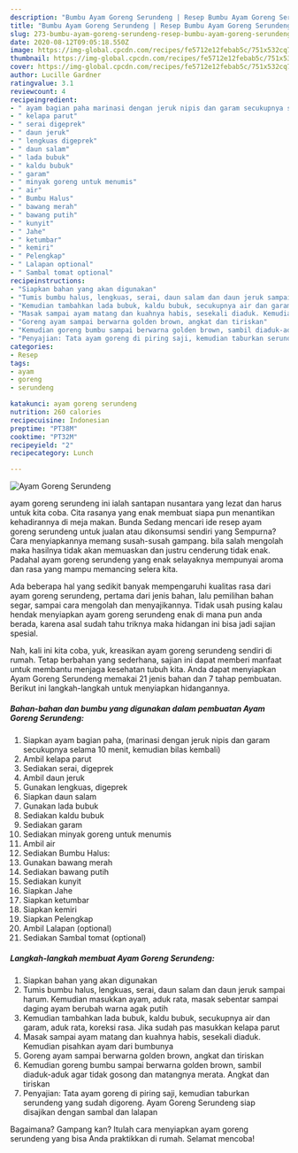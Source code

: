 ```yaml
---
description: "Bumbu Ayam Goreng Serundeng | Resep Bumbu Ayam Goreng Serundeng Yang Menggugah Selera"
title: "Bumbu Ayam Goreng Serundeng | Resep Bumbu Ayam Goreng Serundeng Yang Menggugah Selera"
slug: 273-bumbu-ayam-goreng-serundeng-resep-bumbu-ayam-goreng-serundeng-yang-menggugah-selera
date: 2020-08-12T09:05:18.550Z
image: https://img-global.cpcdn.com/recipes/fe5712e12febab5c/751x532cq70/ayam-goreng-serundeng-foto-resep-utama.jpg
thumbnail: https://img-global.cpcdn.com/recipes/fe5712e12febab5c/751x532cq70/ayam-goreng-serundeng-foto-resep-utama.jpg
cover: https://img-global.cpcdn.com/recipes/fe5712e12febab5c/751x532cq70/ayam-goreng-serundeng-foto-resep-utama.jpg
author: Lucille Gardner
ratingvalue: 3.1
reviewcount: 4
recipeingredient:
- " ayam bagian paha marinasi dengan jeruk nipis dan garam secukupnya selama 10 menit kemudian bilas kembali"
- " kelapa parut"
- " serai digeprek"
- " daun jeruk"
- " lengkuas digeprek"
- " daun salam"
- " lada bubuk"
- " kaldu bubuk"
- " garam"
- " minyak goreng untuk menumis"
- " air"
- " Bumbu Halus"
- " bawang merah"
- " bawang putih"
- " kunyit"
- " Jahe"
- " ketumbar"
- " kemiri"
- " Pelengkap"
- " Lalapan optional"
- " Sambal tomat optional"
recipeinstructions:
- "Siapkan bahan yang akan digunakan"
- "Tumis bumbu halus, lengkuas, serai, daun salam dan daun jeruk sampai harum. Kemudian masukkan ayam, aduk rata, masak sebentar sampai daging ayam berubah warna agak putih"
- "Kemudian tambahkan lada bubuk, kaldu bubuk, secukupnya air dan garam, aduk rata, koreksi rasa. Jika sudah pas masukkan kelapa parut"
- "Masak sampai ayam matang dan kuahnya habis, sesekali diaduk. Kemudian pisahkan ayam dari bumbunya"
- "Goreng ayam sampai berwarna golden brown, angkat dan tiriskan"
- "Kemudian goreng bumbu sampai berwarna golden brown, sambil diaduk-aduk agar tidak gosong dan matangnya merata. Angkat dan tiriskan"
- "Penyajian: Tata ayam goreng di piring saji, kemudian taburkan serundeng yang sudah digoreng. Ayam Goreng Serundeng siap disajikan dengan sambal dan lalapan"
categories:
- Resep
tags:
- ayam
- goreng
- serundeng

katakunci: ayam goreng serundeng 
nutrition: 260 calories
recipecuisine: Indonesian
preptime: "PT38M"
cooktime: "PT32M"
recipeyield: "2"
recipecategory: Lunch

---
```



![Ayam Goreng Serundeng](https://img-global.cpcdn.com/recipes/fe5712e12febab5c/751x532cq70/ayam-goreng-serundeng-foto-resep-utama.jpg)


ayam goreng serundeng ini ialah santapan nusantara yang lezat dan harus untuk kita coba. Cita rasanya yang enak membuat siapa pun menantikan kehadirannya di meja makan.
Bunda Sedang mencari ide resep ayam goreng serundeng untuk jualan atau dikonsumsi sendiri yang Sempurna? Cara menyiapkannya memang susah-susah gampang. bila salah mengolah maka hasilnya tidak akan memuaskan dan justru cenderung tidak enak. Padahal ayam goreng serundeng yang enak selayaknya mempunyai aroma dan rasa yang mampu memancing selera kita.

Ada beberapa hal yang sedikit banyak mempengaruhi kualitas rasa dari ayam goreng serundeng, pertama dari jenis bahan, lalu pemilihan bahan segar, sampai cara mengolah dan menyajikannya. Tidak usah pusing kalau hendak menyiapkan ayam goreng serundeng enak di mana pun anda berada, karena asal sudah tahu triknya maka hidangan ini bisa jadi sajian spesial.




Nah, kali ini kita coba, yuk, kreasikan ayam goreng serundeng sendiri di rumah. Tetap berbahan yang sederhana, sajian ini dapat memberi manfaat untuk membantu menjaga kesehatan tubuh kita. Anda dapat menyiapkan Ayam Goreng Serundeng memakai 21 jenis bahan dan 7 tahap pembuatan. Berikut ini langkah-langkah untuk menyiapkan hidangannya.

<!--inarticleads1-->

##### Bahan-bahan dan bumbu yang digunakan dalam pembuatan Ayam Goreng Serundeng:

1. Siapkan  ayam bagian paha, (marinasi dengan jeruk nipis dan garam secukupnya selama 10 menit, kemudian bilas kembali)
1. Ambil  kelapa parut
1. Sediakan  serai, digeprek
1. Ambil  daun jeruk
1. Gunakan  lengkuas, digeprek
1. Siapkan  daun salam
1. Gunakan  lada bubuk
1. Sediakan  kaldu bubuk
1. Sediakan  garam
1. Sediakan  minyak goreng untuk menumis
1. Ambil  air
1. Sediakan  Bumbu Halus:
1. Gunakan  bawang merah
1. Sediakan  bawang putih
1. Sediakan  kunyit
1. Siapkan  Jahe
1. Siapkan  ketumbar
1. Siapkan  kemiri
1. Siapkan  Pelengkap
1. Ambil  Lalapan (optional)
1. Sediakan  Sambal tomat (optional)




<!--inarticleads2-->

##### Langkah-langkah membuat Ayam Goreng Serundeng:

1. Siapkan bahan yang akan digunakan
1. Tumis bumbu halus, lengkuas, serai, daun salam dan daun jeruk sampai harum. Kemudian masukkan ayam, aduk rata, masak sebentar sampai daging ayam berubah warna agak putih
1. Kemudian tambahkan lada bubuk, kaldu bubuk, secukupnya air dan garam, aduk rata, koreksi rasa. Jika sudah pas masukkan kelapa parut
1. Masak sampai ayam matang dan kuahnya habis, sesekali diaduk. Kemudian pisahkan ayam dari bumbunya
1. Goreng ayam sampai berwarna golden brown, angkat dan tiriskan
1. Kemudian goreng bumbu sampai berwarna golden brown, sambil diaduk-aduk agar tidak gosong dan matangnya merata. Angkat dan tiriskan
1. Penyajian: Tata ayam goreng di piring saji, kemudian taburkan serundeng yang sudah digoreng. Ayam Goreng Serundeng siap disajikan dengan sambal dan lalapan




Bagaimana? Gampang kan? Itulah cara menyiapkan ayam goreng serundeng yang bisa Anda praktikkan di rumah. Selamat mencoba!
